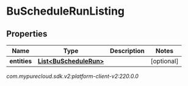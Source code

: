 # BuScheduleRunListing


## Properties

| Name | Type | Description | Notes |
| ------------ | ------------- | ------------- | ------------- |
| **entities** | [**List&lt;BuScheduleRun&gt;**](BuScheduleRun) |  |  [optional] |




_com.mypurecloud.sdk.v2:platform-client-v2:220.0.0_

